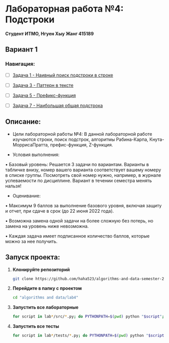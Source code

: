 # Лабораторная работа №4: Подстроки

**Студент ИТМО,  Нгуен Хыу Жанг  415189**  

## Вариант 1

### Навигация:

- [ ] [Задача 1 - Наивный поиск подстроки в строке](https://github.com/haha523/algorithms-and-data-semester-2/blob/00f3163950371184cdeb306ede543f659d5a6d14/lab4/task%201/README.md)
- [ ] [Задача 3 - Паттерн в тексте](https://github.com/haha523/algorithms-and-data-semester-2/blob/48c08f92111d31f637d76a10195ff248f5934c51/lab4/task%203/README.md)
- [ ] [Задача 5 - Префикс-функция](https://github.com/haha523/algorithms-and-data-semester-2/blob/c4fca37bafcbdca144d65a13143190d044b0f91c/lab4/task%205/README.md)
- [ ] [Задача 7 - Наибольшая общая подстрока](https://github.com/haha523/algorithms-and-data-semester-2/blob/0e2eb4cb2e2ae8148d62f4c33897dfa0c13706fd/lab3/task%2014/README.md)



## Описание:

+ Цели лабораторной работы №4: В данной лабораторной работе изучаются строки, поиск подстрок, алгоритмы Рабина-Карпа, Кнута-МоррисаПратта, префис-функция, Z-функция.

+ Условия выполнения: 

• Базовый уровень: Решается 3 задачи по вариантам. Варианты в табличке внизу, номер вашего варианта соответствует вашему номеру в списке группы. Посмотреть свой номер нужно, например, в журнале успеваемости по дисциплине. Вариант в течении семестра менять нальзя!

+ Оценивание:

• Максимум 9 баллов за выполнение базового уровня, включая защиту и отчет, при сдаче в срок (до 22 июня 2022 года).

• Возможна замена одной задачи на более сложную без потерь, но замена на уровень ниже невозможна.

• Каждая задача имеет подписанное количество баллов, которые можно за нее получить.

## Запуск проекта:

1. **Клонируйте репозиторий**
   ```bash
   git clone https://github.com/haha523/algorithms-and-data-semester-2.git
   ```
2. **Перейдите в папку с проектом**
   ```bash
   cd "algorithms and data/lab4"
   ```
3. **Запустить все лабораторные**
    ```bash
    for script in lab*/src/*.py; do PYTHONPATH=$(pwd) python "$script"; done
   ```
4. **Запустить все тесты**
   ```bash
   for script in lab*/tests/*.py; do PYTHONPATH=$(pwd) python "$script"; done
   ```

